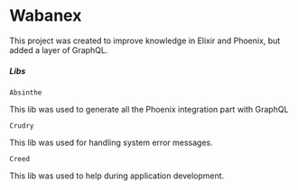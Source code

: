 # Wabanex

This project was created to improve knowledge in Elixir and Phoenix, but added a layer of GraphQL.

##### Libs

`Absinthe`

This lib was used to generate all the Phoenix integration part with GraphQL

`Crudry`

This lib was used for handling system error messages.

`Creed`

This lib was used to help during application development.
